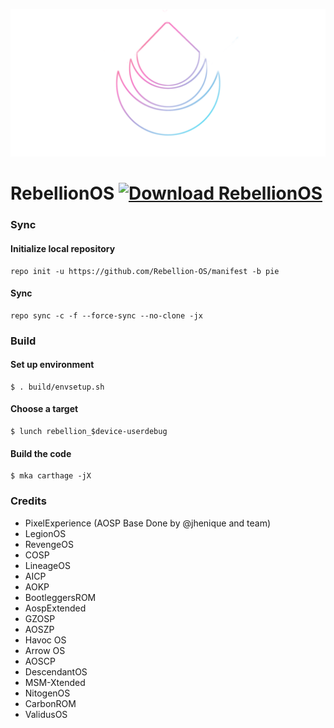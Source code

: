 ![RebellionOS](https://github.com/rebellion-os/manifest/raw/pie/logo.png)

# RebellionOS    [![Download RebellionOS](https://img.shields.io/sourceforge/dt/rebellionos.svg)](https://sourceforge.net/projects/rebellionos/files/latest/download)

### Sync ###


#### Initialize local repository
```
repo init -u https://github.com/Rebellion-OS/manifest -b pie
```

#### Sync
```
repo sync -c -f --force-sync --no-clone -jx
```

### Build ###

#### Set up environment
```
$ . build/envsetup.sh
```

#### Choose a target
```
$ lunch rebellion_$device-userdebug
```

#### Build the code
```
$ mka carthage -jX
```

### Credits ###

- PixelExperience (AOSP Base Done by @jhenique and team)
- LegionOS
- RevengeOS
- COSP
- LineageOS
- AICP
- AOKP
- BootleggersROM
- AospExtended
- GZOSP
- AOSZP
- Havoc OS
- Arrow OS
- AOSCP
- DescendantOS
- MSM-Xtended
- NitogenOS
- CarbonROM
- ValidusOS

